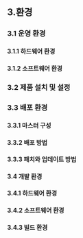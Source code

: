 ## 3.환경

### 3.1 운영 환경

#### 3.1.1 하드웨어 환경

#### 3.1.2 소프트웨어 환경

### 3.2 제품 설치 및 설정

### 3.3 배포 환경

#### 3.3.1 마스터 구성

#### 3.3.2 배포 방법

#### 3.3.3 패치와 업데이트 방법

#### 3.4 개발 환경

#### 3.4.1 하드웨어 환경

#### 3.4.2 소프트웨어 환경

#### 3.4.3 빌드 환경


